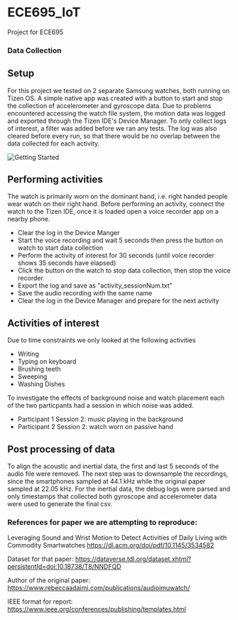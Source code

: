 # ECE695_IoT
Project for ECE695

### Data Collection
## Setup
For this project we tested on 2 separate Samsung watches, both running on Tizen OS. A simple native app was created with a button to start and stop the collection of accelerometer and gyroscope data. Due to problems encountered accessing the watch file system, the motion data was logged and exported through the Tizen IDE's Device Manager. To only collect logs of interest, a filter was added before we ran any tests. The log was also cleared before every run, so that there would be no overlap between the data collected for each activity.

![Getting Started](./Report/pix/DeviceManager.png)

## Performing activities
The watch is primarily worn on the dominant hand, i.e. right handed people wear watch on their right hand. Before performing an activity, connect the watch to the Tizen IDE, once it is loaded open a voice recorder app on a nearby phone.
- Clear the log in the Device Manger
- Start the voice recording and wait 5 seconds then press the button on watch to start data collection
- Perform the activity of interest for 30 seconds (until voice recorder shows 35 seconds have elapsed)
- Click the button on the watch to stop data collection, then stop the voice recorder.
- Export the log and save as "activity_sessionNum.txt"
- Save the audio recording with the same name
- Clear the log in the Device Manager and prepare for the next activity

## Activities of interest
Due to time constraints we only looked at the following activities
- Writing
- Typing on keyboard
- Brushing teeth
- Sweeping
- Washing Dishes

To investigate the effects of background noise and watch placement each of the two particpants had a session in which noise was added.
- Participant 1 Session 2: music playing in the background
- Participant 2 Session 2: watch worn on passive hand

## Post processing of data
To align the acoustic and inertial data, the first and last 5 seconds of the audio file were removed. The next step was to downsample the recordings, since the smartphones sampled at 44.1 kHz while the original paper sampled at 22.05 kHz. For the inertial data, the debug logs were parsed and only timestamps that collected both gyroscope and accelerometer data were used to generate the final csv.


### References for paper we are attempting to reproduce:
Leveraging Sound and Wrist Motion to Detect Activities of Daily Living with Commodity Smartwatches
https://dl.acm.org/doi/pdf/10.1145/3534582

Dataset for that paper:
https://dataverse.tdl.org/dataset.xhtml?persistentId=doi:10.18738/T8/NNDFQD

Author of the original paper:
https://www.rebeccaadaimi.com/publications/audioimuwatch/

IEEE format for report:
https://www.ieee.org/conferences/publishing/templates.html
